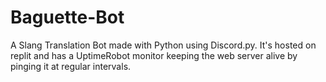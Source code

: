 # Baguette-Bot
A Slang Translation Bot made with Python using Discord.py. It's hosted on replit and has a UptimeRobot monitor keeping the web server alive by pinging it at regular intervals.
